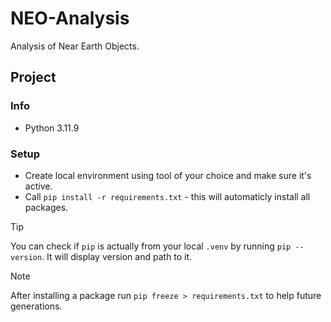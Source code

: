 # NEO-Analysis
Analysis of Near Earth Objects.

## Project 
### Info
- Python 3.11.9

### Setup
- Create local environment using tool of your choice and make sure it's active.
- Call `pip install -r requirements.txt` - this will automaticly install all packages.

> [!TIP]
> You can check if `pip` is actually from your local `.venv` by running `pip --version`. It will display version and path to it.

> [!NOTE]
> After installing a package run `pip freeze > requirements.txt` to help future generations.
